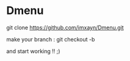 # Dmenu
git clone https://github.com/imxayn/Dmenu.git

make your branch : git checkout -b <branch name>
  
  and start working !! ;)

